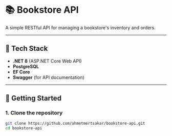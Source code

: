 ﻿# 📚 Bookstore API

A simple RESTful API for managing a bookstore's inventory and orders.

---

## 🔧 Tech Stack

- **.NET 8** (ASP.NET Core Web API)
- **PostgreSQL**
- **EF Core**
- **Swagger** (for API documentation)

---

## 🚀 Getting Started

### 1. Clone the repository

```bash
git clone https://github.com/ahmetmertsakar/bookstore-api.git
cd bookstore-api
